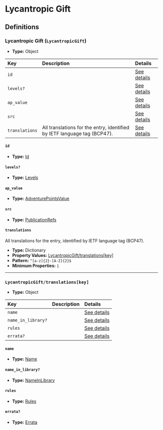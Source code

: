 # Lycantropic Gift

## Definitions

### <a name="LycantropicGift"></a> Lycantropic Gift (`LycantropicGift`)

- **Type:** Object

Key | Description | Details
:-- | :-- | :--
`id` |  | <a href="#LycantropicGift/id">See details</a>
`levels?` |  | <a href="#LycantropicGift/levels">See details</a>
`ap_value` |  | <a href="#LycantropicGift/ap_value">See details</a>
`src` |  | <a href="#LycantropicGift/src">See details</a>
`translations` | All translations for the entry, identified by IETF language tag (BCP47). | <a href="#LycantropicGift/translations">See details</a>

#### <a name="LycantropicGift/id"></a> `id`

- **Type:** <a href="../_Activatable.md#Id">Id</a>

#### <a name="LycantropicGift/levels"></a> `levels?`

- **Type:** <a href="../_Activatable.md#Levels">Levels</a>

#### <a name="LycantropicGift/ap_value"></a> `ap_value`

- **Type:** <a href="../_Activatable.md#AdventurePointsValue">AdventurePointsValue</a>

#### <a name="LycantropicGift/src"></a> `src`

- **Type:** <a href="../source/_PublicationRef.md#PublicationRefs">PublicationRefs</a>

#### <a name="LycantropicGift/translations"></a> `translations`

All translations for the entry, identified by IETF language tag (BCP47).

- **Type:** Dictionary
- **Property Values:** <a href="#LycantropicGift/translations[key]">LycantropicGift/translations[key]</a>
- **Pattern:** `^[a-z]{2}-[A-Z]{2}$`
- **Minimum Properties:** `1`

---

### <a name="LycantropicGift/translations[key]"></a> `LycantropicGift/translations[key]`

- **Type:** Object

Key | Description | Details
:-- | :-- | :--
`name` |  | <a href="#LycantropicGift/translations[key]/name">See details</a>
`name_in_library?` |  | <a href="#LycantropicGift/translations[key]/name_in_library">See details</a>
`rules` |  | <a href="#LycantropicGift/translations[key]/rules">See details</a>
`errata?` |  | <a href="#LycantropicGift/translations[key]/errata">See details</a>

#### <a name="LycantropicGift/translations[key]/name"></a> `name`

- **Type:** <a href="../_Activatable.md#Name">Name</a>

#### <a name="LycantropicGift/translations[key]/name_in_library"></a> `name_in_library?`

- **Type:** <a href="../_Activatable.md#NameInLibrary">NameInLibrary</a>

#### <a name="LycantropicGift/translations[key]/rules"></a> `rules`

- **Type:** <a href="../_Activatable.md#Rules">Rules</a>

#### <a name="LycantropicGift/translations[key]/errata"></a> `errata?`

- **Type:** <a href="../source/_Erratum.md#Errata">Errata</a>
